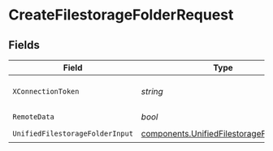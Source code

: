 # CreateFilestorageFolderRequest


## Fields

| Field                                                                                                | Type                                                                                                 | Required                                                                                             | Description                                                                                          |
| ---------------------------------------------------------------------------------------------------- | ---------------------------------------------------------------------------------------------------- | ---------------------------------------------------------------------------------------------------- | ---------------------------------------------------------------------------------------------------- |
| `XConnectionToken`                                                                                   | *string*                                                                                             | :heavy_check_mark:                                                                                   | The connection token                                                                                 |
| `RemoteData`                                                                                         | *bool*                                                                                               | :heavy_check_mark:                                                                                   | N/A                                                                                                  |
| `UnifiedFilestorageFolderInput`                                                                      | [components.UnifiedFilestorageFolderInput](../../models/components/unifiedfilestoragefolderinput.md) | :heavy_check_mark:                                                                                   | N/A                                                                                                  |